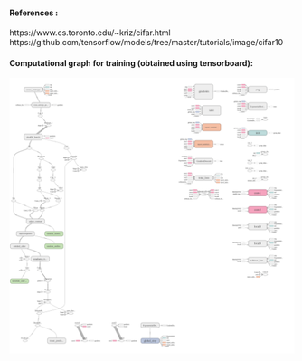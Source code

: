 <h4>References : </h4>
https://www.cs.toronto.edu/~kriz/cifar.html <br>
https://github.com/tensorflow/models/tree/master/tutorials/image/cifar10


<h4>Computational graph for training (obtained using tensorboard): </h4>
<img src="train_graph.png" />
